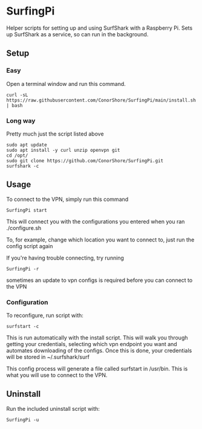 # SurfingPi
Helper scripts for setting up and using SurfShark with a Raspberry Pi. Sets up SurfShark as a service, so can run in the background.

## Setup
### Easy
Open a terminal window and run this command. 

    curl -sL https://raw.githubusercontent.com/ConorShore/SurfingPi/main/install.sh | bash
    
### Long way
Pretty much just the script listed above

    sudo apt update
    sudo apt install -y curl unzip openvpn git
    cd /opt/
    sudo git clone https://github.com/ConorShore/SurfingPi.git
    surfshark -c
    
## Usage

To connect to the VPN, simply run this command

    SurfingPi start
  
This will connect you with the configurations you entered when you ran ./configure.sh

To, for example, change which location you want to connect to, just run the config script again

If you're having trouble connecting, try running

    SurfingPi -r
   
sometimes an update to vpn configs is required before you can connect to the VPN

### Configuration

To reconfigure, run script with:
  
    surfstart -c
   
This is run automatically with the install script. This will walk you through getting your credentials, selecting which vpn endpoint you want and automates downloading of the configs.
Once this is done, your credentials will be stored in ~/.surfshark/surf

This config process will generate a file called surfstart in /usr/bin. This is what you will use to connect to the VPN.

## Uninstall

Run the included uninstall script with:

    SurfingPi -u
